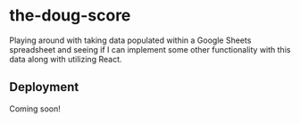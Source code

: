# the-doug-score
Playing around with taking data populated within a Google Sheets spreadsheet and seeing if I can implement some other functionality with this data along with utilizing React.

## Deployment
Coming soon!

